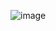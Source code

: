 ![image](https://user-images.githubusercontent.com/43849911/77234996-57e5b000-6bd8-11ea-8bbf-43ba2f389e69.png)
